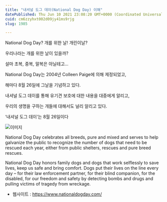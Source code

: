 ```yaml
---
title: "내셔널 도그 데이(National Dog Day) 이해"
datePublished: Thu Jun 10 2021 23:08:20 GMT+0000 (Coordinated Universal Time)
cuid: cm6zzyhxt002d09jy41ms9rjg
slug: 1985

---
```



National Dog Day? 개를 위한 날! 개린이날?

우리나라는 개를 위한 날이 있을까?

설마 초복, 중복, 말복은 아닐테고…

National Dog Day는 2004년 Colleen Paige에 의해 제정되었고,

해마다 8월 26일에 그날을 기념하고 있다.

내셔널 도그 데이를 통해 유기견 보호에 대한 내용을 대중에게 알리고,

우리의 생명을 구하는 개들에 대해서도 널리 알리고 있다.

‘내셔널 도그 데이’는 8월 26일이다

![이미지](https://cdn.hashnode.com/res/hashnode/image/upload/v1739249014630/e3104f5e-4167-4bff-bd59-74648a793291.png)

National Dog Day celebrates all breeds, pure and mixed and serves to help galvanize the public to recognize the number of dogs that need to be rescued each year, either from public shelters, rescues and pure breed rescues.

National Dog Day honors family dogs and dogs that work selflessly to save lives, keep us safe and bring comfort. Dogs put their lives on the line every day – for their law enforcement partner, for their blind companion, for the disabled, for our freedom and safety by detecting bombs and drugs and pulling victims of tragedy from wreckage.

- 웹사이트 : https://www.nationaldogday.com/